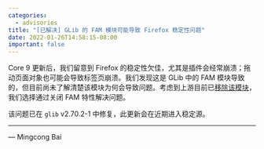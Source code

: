 ```yaml
---
categories:
  - advisories
title: "[已解决] GLib 的 FAM 模块可能导致 Firefox 稳定性问题"
date: 2022-01-26T14:58:15-08:00
important: false
---
```


Core 9 更新后，我们留意到 Firefox 的稳定性欠佳，尤其是插件会经常崩溃；拖动页面对象也可能会导致标签页崩溃。我们发现这是 GLib 中的 FAM 模块导致的，但目前尚未了解清楚该模块为何会导致问题。考虑到上游目前已[移除该模块](https://gitlab.gnome.org/GNOME/glib/-/commit/7427bb71)，我们选择通过关闭 FAM 特性解决问题。

该问题已在 `glib` v2.70.2-1 中修复，此更新会在近期进入稳定源。

---

— Mingcong Bai
